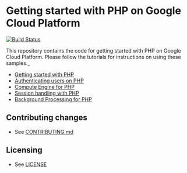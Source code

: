 # Getting started with PHP on Google Cloud Platform

[![Build Status][travis-badge]][travis-link]

This repository contains the code for getting started with PHP on Google Cloud
Platform. Please follow the tutorials for instructions on using these samples._

  * [Getting started with PHP][getting-started]
  * [Authenticating users on PHP][authenticate-users]
  * [Compute Engine for PHP][getting-started-gce]
  * [Session handling with PHP][sessions]
  * [Background Processing for PHP][background-processing]

## Contributing changes

* See [CONTRIBUTING.md](CONTRIBUTING.md)

## Licensing

* See [LICENSE](LICENSE)

[travis-badge]: https://travis-ci.org/GoogleCloudPlatform/getting-started-php.svg?branch=master
[travis-link]: https://travis-ci.org/GoogleCloudPlatform/getting-started-php
[getting-started]: http://cloud.google.com/php/getting-started
[authenticate-users]: http://cloud.google.com/php/getting-started/authenticate-users
[getting-started-gce]: https://cloud.google.com/php/tutorials/getting-started-on-compute-engine
[sessions]: http://cloud.google.com/php/getting-started/sessions
[background-processing]: https://cloud.google.com/php/getting-started/background-processing
